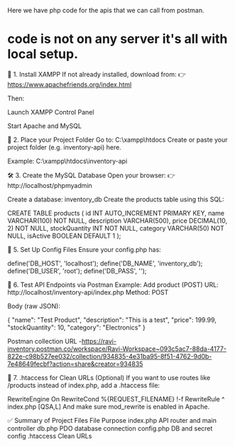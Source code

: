Here we have php code for the apis that we can call from postman.

# code is not on any server it's all with local setup.
🔧 1. Install XAMPP
If not already installed, download from:
👉 https://www.apachefriends.org/index.html

Then:

Launch XAMPP Control Panel

Start Apache and MySQL

📁 2. Place your Project Folder
Go to: C:\xampp\htdocs
Create or paste your project folder (e.g. inventory-api) here.

Example: C:\xampp\htdocs\inventory-api

🛠 3. Create the MySQL Database
Open your browser:
👉 http://localhost/phpmyadmin

Create a database:
inventory_db
Create the products table using this SQL:

CREATE TABLE products (
    id INT AUTO_INCREMENT PRIMARY KEY,
    name VARCHAR(100) NOT NULL,
    description VARCHAR(500),
    price DECIMAL(10, 2) NOT NULL,
    stockQuantity INT NOT NULL,
    category VARCHAR(50) NOT NULL,
    isActive BOOLEAN DEFAULT 1
);


🧠 5. Set Up Config Files
Ensure your config.php has:

define('DB_HOST', 'localhost');
define('DB_NAME', 'inventory_db');
define('DB_USER', 'root');
define('DB_PASS', '');


🧪 6. Test API Endpoints via Postman
Example: Add product (POST)
URL: http://localhost/inventory-api/index.php
Method: POST

Body (raw JSON):

{
  "name": "Test Product",
  "description": "This is a test",
  "price": 199.99,
  "stockQuantity": 10,
  "category": "Electronics"
}

Postman collection URL -https://ravi-inventory.postman.co/workspace/Ravi-Workspace~093c5ac7-88da-4177-822e-c98b527ee032/collection/934835-4e31ba95-8f51-4762-9d0b-7e48649fecbf?action=share&creator=934835

🧩 7. .htaccess for Clean URLs (Optional)
If you want to use routes like /products instead of index.php, add a .htaccess file:

RewriteEngine On
RewriteCond %{REQUEST_FILENAME} !-f
RewriteRule ^ index.php [QSA,L]
And make sure mod_rewrite is enabled in Apache.


✅ Summary of Project Files
File	                            Purpose
index.php	              API router and main controller
db.php	                     PDO database connection
config.php	              DB and secret config
.htaccess	              Clean URLs
